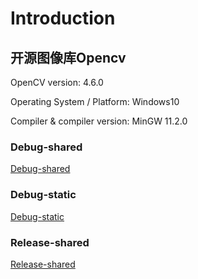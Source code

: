 # Introduction 

## 开源图像库Opencv

OpenCV version: 4.6.0

Operating System / Platform: Windows10

Compiler & compiler version: MinGW 11.2.0

### Debug-shared
[Debug-shared](https://drive.google.com/drive/folders/1WBtN7-diceb0u8BIUvgiov6aGSEhZToo?usp=sharing)

### Debug-static
[Debug-static](https://drive.google.com/drive/folders/1FTPvpoe1BYLgAh7Z_HTEtFDUo9mn-ttO?usp=sharing)

### Release-shared
[Release-shared](https://drive.google.com/drive/folders/1ly8QDfgZY4K4ystHIXxri81BAZ-8Last?usp=sharing)





